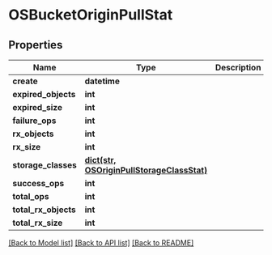 # OSBucketOriginPullStat

## Properties
Name | Type | Description | Notes
------------ | ------------- | ------------- | -------------
**create** | **datetime** |  | [optional] 
**expired_objects** | **int** |  | [optional] 
**expired_size** | **int** |  | [optional] 
**failure_ops** | **int** |  | [optional] 
**rx_objects** | **int** |  | [optional] 
**rx_size** | **int** |  | [optional] 
**storage_classes** | [**dict(str, OSOriginPullStorageClassStat)**](OSOriginPullStorageClassStat.md) |  | [optional] 
**success_ops** | **int** |  | [optional] 
**total_ops** | **int** |  | [optional] 
**total_rx_objects** | **int** |  | [optional] 
**total_rx_size** | **int** |  | [optional] 

[[Back to Model list]](../README.md#documentation-for-models) [[Back to API list]](../README.md#documentation-for-api-endpoints) [[Back to README]](../README.md)


